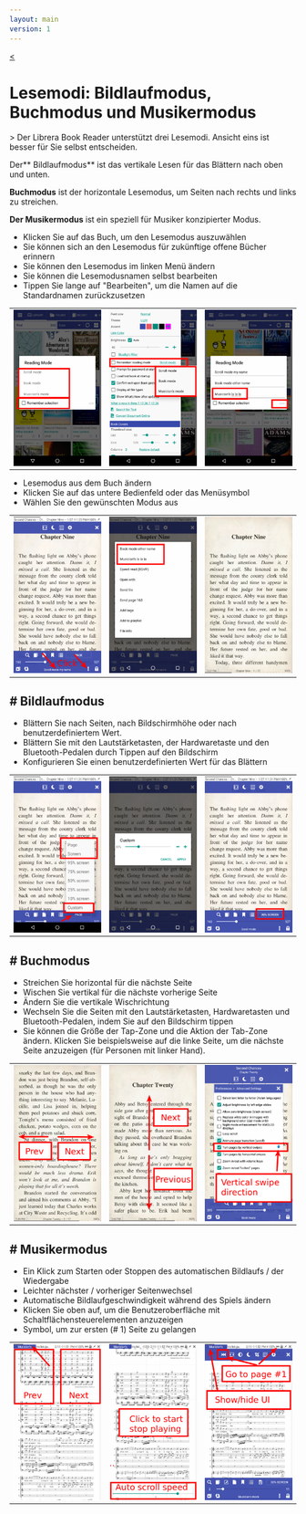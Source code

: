 ```yaml
---
layout: main
version: 1
---
```

[<](/wiki/faq)

# Lesemodi: Bildlaufmodus, Buchmodus und Musikermodus

&gt; Der Librera Book Reader unterstützt drei Lesemodi. Ansicht eins ist besser für Sie selbst entscheiden.

Der** Bildlaufmodus** ist das vertikale Lesen für das Blättern nach oben und unten.

**Buchmodus** ist der horizontale Lesemodus, um Seiten nach rechts und links zu streichen.

**Der Musikermodus** ist ein speziell für Musiker konzipierter Modus.

* Klicken Sie auf das Buch, um den Lesemodus auszuwählen
* Sie können sich an den Lesemodus für zukünftige offene Bücher erinnern
* Sie können den Lesemodus im linken Menü ändern
* Sie können die Lesemodusnamen selbst bearbeiten
* Tippen Sie lange auf &quot;Bearbeiten&quot;, um die Namen auf die Standardnamen zurückzusetzen

||||
|-|-|-|
|![](1.png)|![](2.png)|![](3.png)|

* Lesemodus aus dem Buch ändern
* Klicken Sie auf das untere Bedienfeld oder das Menüsymbol
* Wählen Sie den gewünschten Modus aus

||||
|-|-|-|
|![](4.png)|![](5.png)|![](6.png)|

## # Bildlaufmodus

* Blättern Sie nach Seiten, nach Bildschirmhöhe oder nach benutzerdefiniertem Wert.
* Blättern Sie mit den Lautstärketasten, der Hardwaretaste und den Bluetooth-Pedalen durch Tippen auf den Bildschirm
* Konfigurieren Sie einen benutzerdefinierten Wert für das Blättern

||||
|-|-|-|
|![](7.png)|![](8.png)|![](9.png)|


## # Buchmodus
* Streichen Sie horizontal für die nächste Seite
* Wischen Sie vertikal für die nächste vorherige Seite
* Ändern Sie die vertikale Wischrichtung
* Wechseln Sie die Seiten mit den Lautstärketasten, Hardwaretasten und Bluetooth-Pedalen, indem Sie auf den Bildschirm tippen
* Sie können die Größe der Tap-Zone und die Aktion der Tab-Zone ändern. Klicken Sie beispielsweise auf die linke Seite, um die nächste Seite anzuzeigen (für Personen mit linker Hand).

||||
|-|-|-|
|![](10.png)|![](11.png)|![](12.png)|

## # Musikermodus
* Ein Klick zum Starten oder Stoppen des automatischen Bildlaufs / der Wiedergabe
* Leichter nächster / vorheriger Seitenwechsel
* Automatische Bildlaufgeschwindigkeit während des Spiels ändern
* Klicken Sie oben auf, um die Benutzeroberfläche mit Schaltflächensteuerelementen anzuzeigen
* Symbol, um zur ersten (# 1) Seite zu gelangen

||||
|-|-|-|
|![](13.png)|![](14.png)|![](15.png)|

